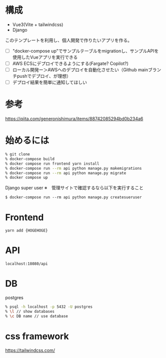 # 構成

- Vue3(Vite + tailwindcss)
- Django

このテンプレートを利用し、個人開発で作りたいアプリを作る。  
- [ ] "docker-compose up"でサンプルテーブルをmigrationし、サンプルAPIを使用したVueアプリを実行できる  
- [ ] AWS ECSにデプロイできるようにする(Fargate? Copilot?)  
- [ ] ローカル開発ー＞AWSへのデプロイを自動化させたい（Github mainブランチpushでデプロイ、が理想）  
- [ ] デプロイ結果を簡単に通知してほしい   

# 参考

https://qiita.com/generonishimura/items/88742085294bd0b234a6

# 始めるには

```sh
% git clone 
% docker-compose build
% docker compose run frontend yarn install
% docker-compose run --rm api python manage.py makemigrations
% docker-compose run --rm api python manage.py migrate
% docker compose up
```

Django super user
※　管理サイトで確認するなら以下を実行すること
```
$ docker-compose run --rm api python manage.py createsueruser
```

# Frontend

```
yarn add {HOGEHOGE}
```

# API

```
localhost:18080/api
```

# DB

postgres

```sh
% psql -h localhost -p 5432 -U postgres
% \l // show databases
% \c DB name // use database
```


# css framework

https://tailwindcss.com/
